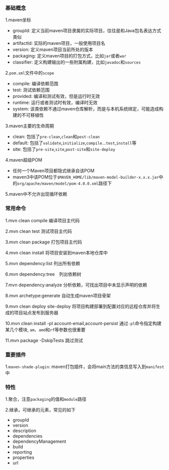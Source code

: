 ### 基础概念
1.maven坐标
  - groupId: 定义当前maven项目隶属的实际项目，往往是和Java包名表达方式类似
  - artifactId: 实际的maven项目，一般使用项目名
  - version: 定义maven项目当前所处的版本
  - packaging: 定义maven项目的打包方式，比如`jar`或者`war`
  - classifier: 定义构建输出的一些附属构建，比如`javadoc`和`sources`

2.`pom.xml`文件中的`scope`
  - compile: 编译依赖范围
  - test: 测试依赖范围
  - provided: 编译和测试有效，但是运行时无效
  - runtime: 运行或者测试时有效，编译时无效
  - system: 该类依赖不通过maven仓库解析，而是与本机系统绑定，可能造成构建的不可移植性
  
3.maven主要的生命周期
  - clean: 包括了`pre-clean`,`clean`和`post-clean`
  - default: 包括了`validate`,`initialize`,`compile`...`test`,`install`等
  - site: 包括了`pre-site`,`site`,`post-site`和`site-deploy`

4.maven超级POM
  - 任何一个Maven项目都隐式继承自该POM
  - maven3中该POM位于`$MAVEN_HOME/lib/maven-model-builder-x.x.x.jar`中的`org/apache/maven/model/pom-4.0.0.xml`路径下

5.maven中不允许出现循环依赖

### 常用命令
1.mvn clean compile 编译项目主代码

2.mvn clean test 测试项目主代码

3.mvn clean package 打包项目主代码

4.mvn clean install 将项目安装到maven本地仓库中

5.mvn dependency:list 列出所有依赖

6.mvn dependency:tree　列出依赖树

7.mvn dependency:analyze 分析依赖，可找出项目中未显示声明的依赖

8.mvn archetype:generate 自动生成maven项目骨架

9.mvn clean deploy site-deploy 将项目构建部署到配置对应的远程仓库并将生成的项目站点发布到服务器

10.mvn clean install -pl account-email,account-persist 通过`-pl`命令指定构建某几个模块, `am`、`amd`和`rf`等参数也很重要

11.mvn package -DskipTests 跳过测试

### 重要插件
1.`maven-shade-plugin`: maven打包插件，会将main方法的类信息写入到`manifest`中

### 特性
1.聚合，注意`packaging`的值和`module`路径

2.继承，可继承的元素，常见的如下
  - groupId
  - version
  - description
  - dependencies
  - dependencyManagement
  - build
  - reporting
  - properties
  - url
